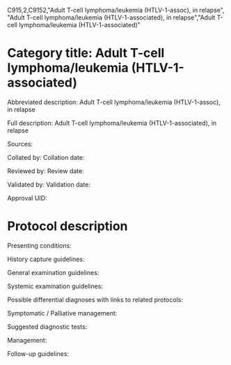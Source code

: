 C915,2,C9152,"Adult T-cell lymphoma/leukemia (HTLV-1-assoc), in relapse", "Adult T-cell lymphoma/leukemia (HTLV-1-associated), in relapse","Adult T-cell lymphoma/leukemia (HTLV-1-associated)"
# Category title: Adult T-cell lymphoma/leukemia (HTLV-1-associated)

Abbreviated description: Adult T-cell lymphoma/leukemia (HTLV-1-assoc), in relapse

Full description: Adult T-cell lymphoma/leukemia (HTLV-1-associated), in relapse

Sources:

Collated by:
Collation date:

Reviewed by:
Review date:

Validated by:
Validation date:

Approval UID:

# Protocol description

Presenting conditions:

History capture guidelines:

General examination guidelines:

Systemic examination guidelines:

Possible differential diagnoses with links to related protocols:

Symptomatic / Palliative management:

Suggested diagnostic tests:

Management:

Follow-up guidelines:
